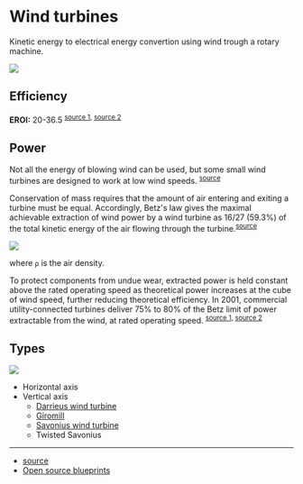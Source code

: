# Wind turbines

Kinetic energy to electrical energy convertion using wind trough a rotary machine.

![](https://upload.wikimedia.org/wikipedia/commons/5/52/EERE_illust_large_turbine.gif)

## Efficiency

**EROI:** 20-36.5 <sup>[source 1](https://www.scientificamerican.com/article/eroi-behind-numbers-energy-return-investment/), [source 2](https://sites.google.com/site/anatomyofglobalclimatechangevj/data-and-analysis)</sup>

## Power

Not all the energy of blowing wind can be used, but some small wind turbines are designed to work at low wind speeds. <sup>[source](http://www.greenoptimistic.com/small-scale-dragonfly-like-wind-turbine-works-low-wind-speed-20131028/)</sup>

Conservation of mass requires that the amount of air entering and exiting a turbine must be equal. Accordingly, Betz's law gives the maximal achievable extraction of wind power by a wind turbine as 16/27 (59.3%) of the total kinetic energy of the air flowing through the turbine.<sup>[source](http://apps.carleton.edu/campus/library/digitalcommons/assets/pacp_7.pdf)</sup>

![](https://wikimedia.org/api/rest_v1/media/math/render/svg/67edf3ed1b565ce5e48bb06c0a8d7d07867ed2f3)

where `ρ` is the air density.

To protect components from undue wear, extracted power is held constant above the rated operating speed as theoretical power increases at the cube of wind speed, further reducing theoretical efficiency. In 2001, commercial utility-connected turbines deliver 75% to 80% of the Betz limit of power extractable from the wind, at rated operating speed. <sup>[source 1](https://web.archive.org/web/20110516022444/http://www.enercon.de/p/downloads/EN_Productoverview_0710.pdf), [source 2](https://en.wikipedia.org/wiki/Special:BookSources/0471489972)</sup>

## Types

![](https://upload.wikimedia.org/wikipedia/commons/thumb/c/ce/HAWT_and_VAWTs_in_operation_medium.gif/220px-HAWT_and_VAWTs_in_operation_medium.gif)

* Horizontal axis
* Vertical axis
  * [Darrieus wind turbine](https://en.wikipedia.org/wiki/Darrieus_wind_turbine)
  * [Giromill](https://en.wikipedia.org/wiki/Giromill)
  * [Savonius wind turbine](https://en.wikipedia.org/wiki/Savonius_wind_turbine)
  * Twisted Savonius
  
 ---
  
  * [source](https://en.wikipedia.org/wiki/Wind_turbine)
  * [Open source blueprints](https://github.com/Primerz/awesome-ecotechnology/blob/master/wind/wind%20turbines/open-source-blueprints.md)
